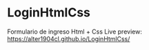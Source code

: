 # LoginHtmlCss
Formulario de ingreso Html + Css
Live preview:
https://alter1904cl.github.io/LoginHtmlCss/
